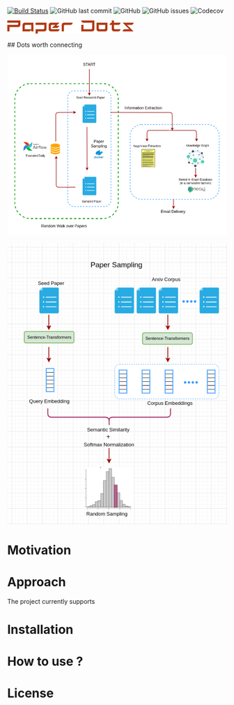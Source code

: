 [![Build Status](https://travis-ci.com/harshit158/paper-insights.svg?branch=main)](https://travis-ci.com/harshit158/paper-insights)
![GitHub last commit](https://img.shields.io/github/last-commit/harshit158/paper-insights)
![GitHub](https://img.shields.io/github/license/harshit158/paper-insights)
![GitHub issues](https://img.shields.io/github/issues/harshit158/paper-insights)
![Codecov](https://img.shields.io/codecov/c/github/harshit158/paper-insights)

<p align="left">
  <img  src="docs/logo3.png">
</p>
## Dots worth connecting

<p align="center">
  <img  src="docs/pipeline.png">
</p>

<p align="center">
  <img  src="docs/paper-sampling.png">
</p>

# Motivation

# Approach
The project currently supports 

# Installation

# How to use ?

# License